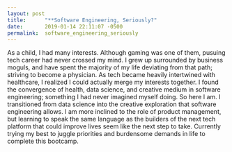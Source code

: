 ```yaml
---
layout: post
title:      "**Software Engineering, Seriously?"
date:       2019-01-14 22:11:07 -0500
permalink:  software_engineering_seriously
---
```


As a child, I had many interests. Although gaming was one of them, pusuing tech career had never crossed my mind. I grew up surrounded by business moguls, and have spent the majority of my life deviating from that path; striving to become a physician. As tech became heavily intertwined with healthcare, I realized I could actually merge my interests together. I found the convergence of health, data science, and creative medium in software engineering; something I had never imagined myself doing. So here I am. I transitioned from data science into the creative exploration that software engineering allows. I am more inclined to the role of product management, but learning to speak the same language as the builders of the next tech platform that could improve lives seem like the next step to take. Currently trying my best to juggle priorities and burdensome demands in life to complete this bootcamp.
